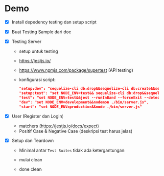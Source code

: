 # Demo

- [x] Install depedency testing dan setup script
- [x] Buat Testing Sample dari doc
- [x] Testing Server

  - setup untuk testing

  - https://jestjs.io/
  - https://www.npmjs.com/package/supertest (API testing)
  - konfigurasi script:
    ```json
    "setup:dev": "sequelize-cli db:drop&&sequelize-cli db:create&&sequelize-cli db:migrate",
    "setup:test": "set NODE_ENV=test&& sequelize-cli db:drop&&sequelize-cli db:create && sequelize-cli db:migrate",
    "test": "set NODE_ENV=test&&jest --runInBand --forceExit --detectOpenHandles",
    "dev": "set NODE_ENV=development&&nodemon ./bin/server.js",
    "start": "set NODE_ENV=production&&node ./bin/server.js"
    ```

- [x] User (Register dan Login)

  - matchers (https://jestjs.io/docs/expect)
  - Positif Case & Negative Case (deskripsi test harus jelas)

- [x] Setup dan Teardown

  - Minimal antar `Test Suites` tidak ada ketergantungan

  - mulai clean
  - done clean
